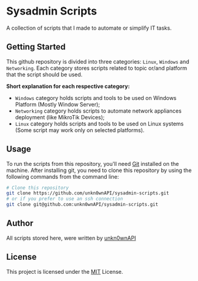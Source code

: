 # Sysadmin Scripts

A collection of scripts that I made to automate or simplify IT tasks.

## Getting Started

This github repository is divided into three categories: `Linux`, `Windows` and `Networking`. Each category stores scripts related to topic or/and platform that the script should be used.

**Short explanation for each respective category:**

- `Windows` category holds scripts and tools to be used on Windows Platform (Mostly Window Server);
- `Networking` category holds scripts to automate network appliances deployment (like MikroTik Devices);
- `Linux` category holds scripts and tools to be used on Linux systems (Some script may work only on selected platforms).

## Usage

To run the scripts from this repository, you'll need [Git](https://git-scm.com/) installed on the machine. After installing git, you need to clone this repository by using the following commands from the command line:

```bash
# Clone this repository
git clone https://github.com/unkn0wnAPI/sysadmin-scripts.git
# or if you prefer to use an ssh connection
git clone git@github.com:unkn0wnAPI/sysadmin-scripts.git
```

## Author

All scripts stored here, were written by [unkn0wnAPI](https://github.com/unkn0wnAPI)

## License

This project is licensed under the [MIT](LICENSE.md) License.
